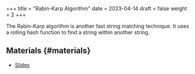 +++
title = "Rabin-Karp Algorithm"
date = 2023-04-14
draft = false
weight = 2
+++

The Rabin-Karp algorithm is another fast string matching technique.  It uses a rolling hash function to find a string within another string.


## Materials {#materials}

-   [Slides](/slides/rabin-karp.pdf)
